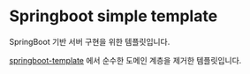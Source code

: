 # Springboot simple template

SpringBoot 기반 서버 구현을 위한 템플릿입니다.

[springboot-template](https://github.com/disdong123/springboot-template) 에서 순수한 도메인 계층을 제거한 템플릿입니다. 